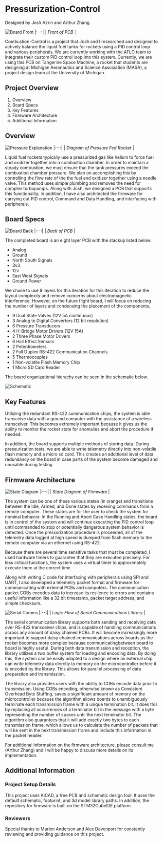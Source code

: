 # Pressurization-Control
Designed by Josh Azrin and Arthur Zhang.

![Board Front](./Board/renders/pressurization_series1_f.jpg)
|:--:| 
| *Front of PCB* |

Combustion-Control is a project that Josh and I researched and designed to actively balance the liquid fuel tanks for rockets using a PID control loop and various peripherals. We are currently working with the ATLO team to integrate their custom PID control loop into this system. Currently, we are using this PCB on Tangerine Space Machine, a rocket that students are designing at Michigan Aeronautics and Science Association (MASA), a project design team at the University of Michigan.

## Project Overview
1. Overview
1. Board Specs
2. Key Features
3. Firmware Architecture
4. Additional Information

## Overview

![Pressure Explanation](./Board/docs/pressure_fed_rocket.png)
|:--:| 
| *Diagram of Pressure Fed Rocket* |

Liquid fuel rockets typically use a pressurized gas like helium to force fuel and oxidizer together into a combustion chamber. In order to maintain a steady combustion, we must ensure that the tank pressures exceed the combustion chamber pressure. We plan on accomplishing this by controlling the flow rate of the the fuel and oxidizer together using a needle valve. This method uses simple plumbing and removes the need for complex turbopumps. Along with Josh, we designed a PCB that supports this functionality. In addition, I have also architected the firmware for carrying out PID control, Command and Data Handling, and interfacing with peripherals.

## Board Specs

![Board Back](./Board/renders/pressurization_series1_b.jpg)
|:--:| 
| *Back of PCB* |

The completed board is an eight layer PCB with the stackup
listed below:

* Analog
* Ground
* North South Signals
* 3v3
* 12v
* East West Signals
* Ground Power

We chose to use 8 layers for this iteration for this iteration to reduce the layout
complexity and remove concerns about electromagnetic interference. However, on the
future flight board, I will focus on reducing the number of layers and condensing
the placement of the components.

* 9 Dual State Valves (12V 5A continuous)
* 3 Analog to Digital Converters (12 bit resolution)
* 6 Pressure Transducers
* 4 H-Bridge Motor Drivers (12V 15A)
* 2 Three Phase Motor Drivers
* 6 Hall Effect Sensors
* 2 Potentiometers
* 2 Full Duplex RS-422 Communication Channels
* 5 Thermocouples
* 1 Non-volatile Flash Memory Chip
* 1 Micro SD Card Reader

The board organizational hierachy can be seen in the schematic below.

![Schematic](./Board/docs/schematic-top.jpg)

## Key Features

Utilizing the redundant RS-422 communication chips, the system is able transceive
data with a ground computer with the assistance of a wireless transceiver. This 
becomes extremely important because it gives us the ability to monitor the rocket state for
anomalies and abort the procedure if needed.

In addition, the board supports multiple methods of storing data. During pressurization
tests, we are able to write telemetry directly into non-volatile flash memory and
a micro sd card. This creates an additional level of data redundancy on the board 
in case parts of the system become damaged and unusable during testing. 

## Firmware Architecture

![State Diagram](./Board/docs/state-diagram.png)
|:--:| 
| *State Diagram of Firmware* |

The system can be one of these various states (in orange) and transitions between 
the Idle, Armed, and Done states by receiving commands from a remote computer. 
These states are for the user to check the system for nominal behavior. In the Running 
and Abort Case Handling states, the board is in control of the system and will continue 
executing the PID control loop until commanded to stop or potentially dangerous 
system behavior is detected. Once the pressurization procedure is proceeded, all of the 
telemetry data logged at high speed is dumped from flash memory to the remote computer
via an ethernet using RS-422.

Because there are several time sensitive tasks that must be completed, I used hardware
timers to guarantee that they are executed precisely. For less critical functions,
the system uses a virtual timer to approximately execute them at the correct time.

Along with writing C code for interfacing with peripherals using SPI and UART, I also
developed a telemetry packet format and firmware for communicating with external 
PCBs and computers. The communication packet COBs encodes data to increase its 
resilence to errors and contains useful information like a 32 bit timestamp, packet
target address, and simple checksum.

![Serial Comms](./docs/serial-comms.png)
|:--:| 
| *Logic Flow of Serial Communications Library* |

The serial communication library supports both sending and receiving data over RS-422 transceiver chips, and is capable of handling communications across any amount of daisy chained PCBs. It will become increasingly more important to support daisy chained communications across boards as the rocket becomes more complex because communicatingbetween board to board is highly useful. During both data transmission and reception, the library utilizes a two buffer system for loading and encoding data. By doing this, the system can be easily adapted to a design where an external chip can write telemetry data directly to memory on the microcontroller before it is encoded by the library. This allows for parallel processing of data preparation and transmission. 

The library also provides users with the ability to COBs encode data prior to transmission. Using COBs encoding, 
otherwise known as Consistent Overhead Byte Stuffing, saves a significant amount of memory on the microcontroller 
because the algorithm allows boards to unambiguously terminate each transmission frame with a unique termination bit. It does this by replacing all occurrences of a terminator bit in the message with a byte representing the number of spaces until the next terminator bit. The algorithm also guarantees that it will add exactly two bytes to each transmission frame, which allows us to calculate the number of packets that will be sent  in the next transmission frame and include this information in the packet header. 

For additional information on the firmware architecture, please consult me (Arthur Zhang)
and I will be happy to discuss more details on its implementation.

## Additional Information

### Project Setup Details

This project uses KiCAD, a free PCB and schematic design tool. It uses the default
schematic, footprint, and 3d model library paths. In addition, the repository for
firmware is built on the STM32CubeIDE platform.

### Reviewers

Special thanks to Marion Anderson and Alex Davenport for constantly reviewing and 
providing guidance on this project.
